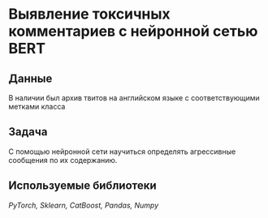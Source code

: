 # Выявление токсичных комментариев с нейронной сетью BERT

## Данные

В наличии был архив твитов на английском языке с соответствующими метками класса

## Задача

С помощью нейронной сети научиться определять агрессивные сообщения по их содержанию.
## Используемые библиотеки
*PyTorch, Sklearn, CatBoost, Pandas, Numpy*
